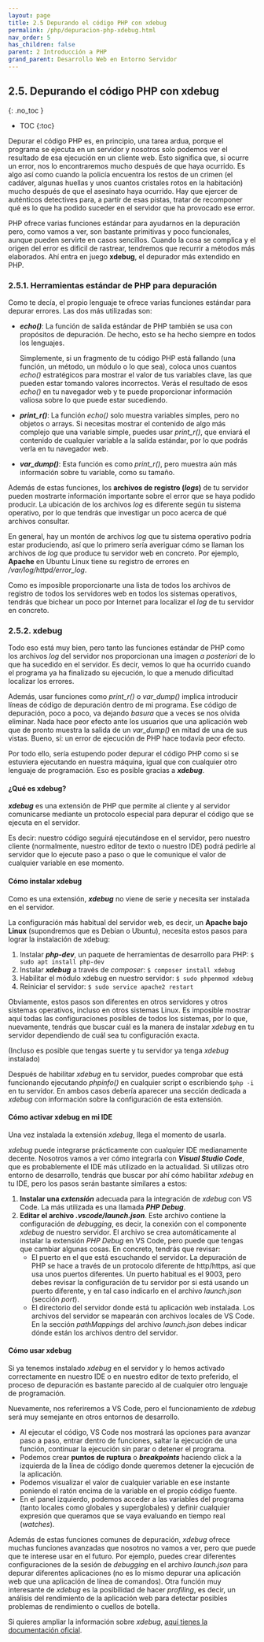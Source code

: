 ```yaml
---
layout: page
title: 2.5 Depurando el código PHP con xdebug
permalink: /php/depuracion-php-xdebug.html
nav_order: 5
has_children: false
parent: 2 Introducción a PHP
grand_parent: Desarrollo Web en Entorno Servidor
---
```


## 2.5. Depurando el código PHP con xdebug
{: .no_toc }

- TOC
{:toc}

Depurar el código PHP es, en principio, una tarea ardua, porque el programa se ejecuta en un servidor y nosotros solo podemos ver el resultado de esa ejecución en un cliente web. Esto significa que, si ocurre un error, nos lo encontraremos mucho después de que haya ocurrido. Es algo así como cuando la policía encuentra los restos de un crimen (el cadáver, algunas huellas y unos cuantos cristales rotos en la habitación) mucho después de que el asesinato haya ocurrido. Hay que ejercer de auténticos detectives para, a partir de esas pistas, tratar de recomponer qué es lo que ha podido suceder en el servidor que ha provocado ese error.

PHP ofrece varias funciones estándar para ayudarnos en la depuración pero, como vamos a ver, son bastante primitivas y poco funcionales, aunque pueden servirte en casos sencillos. Cuando la cosa se complica y el origen del error es difícil de rastrear, tendremos que recurrir a métodos más elaborados. Ahí entra en juego **xdebug**, el depurador más extendido en PHP.

### 2.5.1. Herramientas estándar de PHP para depuración

Como te decía, el propio lenguaje te ofrece varias funciones estándar para depurar errores. Las dos más utilizadas son:

* ***echo()***: La función de salida estándar de PHP también se usa con propósitos de depuración. De hecho, esto se ha hecho siempre en todos los lenguajes.

   Simplemente, si un fragmento de tu código PHP está fallando (una función, un método, un módulo o lo que sea), coloca unos cuantos *echo()* estratégicos para mostrar el valor de tus variables clave, las que pueden estar tomando valores incorrectos. Verás el resultado de esos *echo()* en tu navegador web y te puede proporcionar información valiosa sobre lo que puede estar sucediendo.

* ***print_r()***: La función *echo()* solo muestra variables simples, pero no objetos o arrays. Si necesitas mostrar el contenido de algo más complejo que una variable simple, puedes usar *print_r()*, que enviará el contenido de cualquier variable a la salida estándar, por lo que podrás verla en tu navegador web.

* ***var_dump()***: Esta función es como *print_r()*, pero muestra aún más información sobre tu variable, como su tamaño.

Además de estas funciones, los **archivos de registro (*logs*)** de tu servidor pueden mostrarte información importante sobre el error que se haya podido producir. La ubicación de los archivos *log* es diferente según tu sistema operativo, por lo que tendrás que investigar un poco acerca de qué archivos consultar.

En general, hay un montón de archivos *log* que tu sistema operativo podría estar produciendo, así que lo primero sería averiguar cómo se llaman los archivos de *log* que produce tu servidor web en concreto. Por ejemplo, **Apache** en Ubuntu Linux tiene su registro de errores en */var/log/httpd/error_log*.

Como es imposible proporcionarte una lista de todos los archivos de registro de todos los servidores web en todos los sistemas operativos, tendrás que bichear un poco por Internet para localizar el *log* de tu servidor en concreto.

### 2.5.2. xdebug

Todo eso está muy bien, pero tanto las funciones estándar de PHP como los archivos *log* del servidor nos proporcionan una imagen *a posteriori* de lo que ha sucedido en el servidor. Es decir, vemos lo que ha ocurrido cuando el programa ya ha finalizado su ejecución, lo que a menudo dificultad localizar los errores.

Además, usar funciones como *print_r()* o *var_dump()* implica introducir líneas de código de depuración dentro de mi programa. Ese código de depuración, poco a poco, va dejando *basura* que a veces se nos olvida eliminar. Nada hace peor efecto ante los usuarios que una aplicación web que de pronto muestra la salida de un *var_dump()* en mitad de una de sus vistas. Bueno, sí: un error de ejecución de PHP hace todavía peor efecto.

Por todo ello, sería estupendo poder depurar el código PHP como si se estuviera ejecutando en nuestra máquina, igual que con cualquier otro lenguaje de programación. Eso es posible gracias a ***xdebug***.

#### ¿Qué es xdebug?

***xdebug*** es una extensión de PHP que permite al cliente y al servidor comunicarse mediante un protocolo especial para depurar el código que se ejecuta en el servidor.

Es decir: nuestro código seguirá ejecutándose en el servidor, pero nuestro cliente (normalmente, nuestro editor de texto o nuestro IDE) podrá pedirle al servidor que lo ejecute paso a paso o que le comunique el valor de cualquier variable en ese momento.

#### Cómo instalar xdebug

Como es una extensión, ***xdebug*** no viene de serie y necesita ser instalada en el servidor.

La configuración más habitual del servidor web, es decir, un **Apache bajo Linux** (supondremos que es Debian o Ubuntu), necesita estos pasos para lograr la instalación de xdebug:

1. Instalar ***php-dev***, un paquete de herramientas de desarrollo para PHP: ```$ sudo apt install php-dev```
2. Instalar ***xdebug*** a través de *composer*: ```$ composer install xdebug```
3. Habilitar el módulo xdebug en nuestro servidor: ```$ sudo phpenmod xdebug```
4. Reiniciar el servidor: ```$ sudo service apache2 restart```

Obviamente, estos pasos son diferentes en otros servidores y otros sistemas operativos, incluso en otros sistemas Linux. Es imposible mostrar aquí todas las configuraciones posibles de todos los sistemas, por lo que, nuevamente, tendrás que buscar cuál es la manera de instalar *xdebug* en tu servidor dependiendo de cuál sea tu configuración exacta.

(Incluso es posible que tengas suerte y tu servidor ya tenga *xdebug* instalado)

Después de habilitar *xdebug* en tu servidor, puedes comprobar que está funcionando ejecutando *phpinfo()* en cualquier script o escribiendo ```$php -i``` en tu servidor. En ambos casos debería aparecer una sección dedicada a *xdebug* con información sobre la configuración de esta extensión.

#### Cómo activar xdebug en mi IDE

Una vez instalada la extensión *xdebug*, llega el momento de usarla.

*xdebug* puede integrarse prácticamente con cualquier IDE medianamente decente. Nosotros vamos a ver cómo integrarla con ***Visual Studio Code***, que es probablemente el IDE más utilizado en la actualidad. Si utilizas otro entorno de desarrollo, tendrás que buscar por ahí cómo habilitar *xdebug* en tu IDE, pero los pasos serán bastante similares a estos:

1. **Instalar una *extensión*** adecuada para la integración de *xdebug* con VS Code. La más utilizada es una llamada ***PHP Debug***.
2. **Editar el archivo *.vscode/launch.json***. Este archivo contiene la configuración de *debugging*, es decir, la conexión con el componente *xdebug* de nuestro servidor. El archivo se crea automáticamente al instalar la extensión *PHP Debug* en VS Code, pero puede que tengas que cambiar algunas cosas. En concreto, tendrás que revisar:
   * El puerto en el que está escuchando el servidor. La depuración de PHP se hace a través de un protocolo diferente de http/https, así que usa unos puertos diferentes. Un puerto habitual es el 9003, pero debes revisar la configuración de tu servidor por si está usando un puerto diferente, y en tal caso indicarlo en el archivo *launch.json* (sección *port*).
   * El directorio del servidor donde está tu aplicación web instalada. Los archivos del servidor se mapearán con archivos locales de VS Code. En la sección *pathMappings* del archivo *launch.json* debes indicar dónde están los archivos dentro del servidor.

#### Cómo usar xdebug

Si ya tenemos instalado *xdebug* en el servidor y lo hemos activado correctamente en nuestro IDE o en nuestro editor de texto preferido, el proceso de depuración es bastante parecido al de cualquier otro lenguaje de programación.

Nuevamente, nos referiremos a VS Code, pero el funcionamiento de *xdebug* será muy semejante en otros entornos de desarrollo.

* Al ejecutar el código, VS Code nos mostrará las opciones para avanzar paso a paso, entrar dentro de funciones, saltar la ejecución de una función, continuar la ejecución sin parar o detener el programa.
* Podemos crear **puntos de ruptura** o ***breakpoints*** haciendo click a la izquierda de la línea de código donde queremos detener la ejecución de la aplicación.
* Podemos visualizar el valor de cualquier variable en ese instante poniendo el ratón encima de la variable en el propio código fuente.
* En el panel izquierdo, podemos acceder a las variables del programa (tanto locales como globales y superglobales) y definir cualquier expresión que queramos que se vaya evaluando en tiempo real (*watches*).

Además de estas funciones comunes de depuración, *xdebug* ofrece muchas funciones avanzadas que nosotros no vamos a ver, pero que puede que te interese usar en el futuro. Por ejemplo, puedes crear diferentes configuraciones de la sesión de *debugging* en el archivo *launch.json* para depurar diferentes aplicaciones (no es lo mismo depurar una aplicación web que una aplicación de línea de comandos). Otra función muy interesante de *xdebug* es la posibilidad de hacer *profiling*, es decir, un análisis del rendimiento de la aplicación web para detectar posibles problemas de rendimiento o cuellos de botella.

Si quieres ampliar la información sobre *xdebug*, [aquí tienes la documentación oficial](https://xdebug.org/docs/).